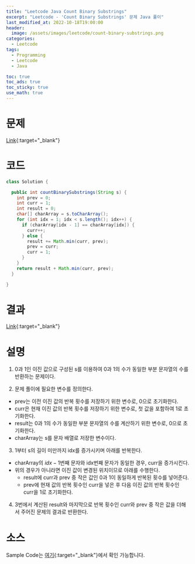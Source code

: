 ```yaml
---
title: "Leetcode Java Count Binary Substrings"
excerpt: "Leetcode - 'Count Binary Substrings' 문제 Java 풀이"
last_modified_at: 2022-10-18T19:00:00
header:
  image: /assets/images/leetcode/count-binary-substrings.png
categories:
  - Leetcode
tags:
  - Programming
  - Leetcode
  - Java

toc: true
toc_ads: true
toc_sticky: true
use_math: true
---
```

# 문제
[Link](https://leetcode.com/problems/count-binary-substrings){:target="_blank"}

# 코드
```java
class Solution {

  public int countBinarySubstrings(String s) {
    int prev = 0;
    int curr = 1;
    int result = 0;
    char[] charArray = s.toCharArray();
    for (int idx = 1; idx < s.length(); idx++) {
      if (charArray[idx - 1] == charArray[idx]) {
        curr++;
      } else {
        result += Math.min(curr, prev);
        prev = curr;
        curr = 1;
      }
    }
    return result + Math.min(curr, prev);
  }

}
```

# 결과
[Link](https://leetcode.com/submissions/detail/825101498/){:target="_blank"}

# 설명
1. 0과 1인 이진 값으로 구성된 s를 이용하여 0과 1의 수가 동일한 부분 문자열의 수를 반환하는 문제이다.

2. 문제 풀이에 필요한 변수를 정의한다.
- prev는 이전 이진 값의 반복 횟수를 저장하기 위한 변수로, 0으로 초기화한다.
- curr은 현재 이진 값의 반복 횟수를 저장하기 위한 변수로, 첫 값을 포함하여 1로 초기화한다.
- result는 0과 1의 수가 동일한 부분 문자열의 수를 계산하기 위한 변수로, 0으로 초기화한다.
- charArray는 s를 문자 배열로 저장한 변수이다.

3. 1부터 s의 길이 미만까지 idx를 증가시키며 아래를 반복한다.
- charArray의 $idx - 1$번째 문자와 idx번째 문자가 동일한 경우, curr을 증가시킨다.
- 위의 경우가 아니라면 이진 값이 변경된 위치이므로 아래를 수행한다.
  - result에 curr과 prev 중 작은 값인 0과 1이 동일하게 반복된 횟수를 넣어준다.
  - prev에 현재 값의 반복 횟수인 curr을 넣은 후 다음 이진 값의 반복 횟수인 curr을 1로 초기화한다.

4. 3번에서 계산된 result와 마지막으로 반복 횟수인 curr와 prev 중 작은 값을 더해서 주어진 문제의 결과로 반환한다.

# 소스
Sample Code는 [여기](https://github.com/GracefulSoul/leetcode/blob/master/src/main/java/gracefulsoul/problems/CountBinarySubstrings.java){:target="_blank"}에서 확인 가능합니다.